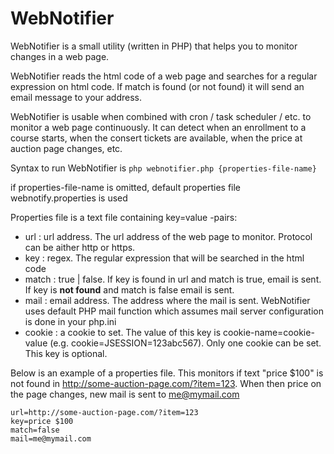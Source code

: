 # WebNotifier
WebNotifier is a small utility (written in PHP) that helps you to monitor changes in a web page.

WebNotifier reads the html code of a web page and searches for a regular expression on html code.
If match is found (or not found) it will send an email message to your address.

WebNotifier is usable when combined with cron / task scheduler / etc. to monitor
a web page continuously. It can detect when an enrollment to a course starts, when the
consert tickets are available, when the price at auction page changes, etc.

Syntax to run WebNotifier is
`php webnotifier.php {properties-file-name}`

if properties-file-name is omitted, default properties file webnotify.properties is used

Properties file is a text file containing key=value -pairs:

* url : url address. The url address of the web page to monitor. Protocol can be aither http or https.
* key : regex. The regular expression that will be searched in the html code
* match : true | false. If key is found in url and match is true, email is sent. If key is __not found__ and match is false email is sent.
* mail : email address. The address where the mail is sent. WebNotifier uses default PHP mail function which assumes mail server configuration is done in your php.ini
* cookie : a cookie to set. The value of this key is cookie-name=cookie-value (e.g. cookie=JSESSION=123abc567). Only one cookie can be set. This key is optional.

Below is an example of a properties file. This monitors if text "price $100" is not found in http://some-auction-page.com/?item=123. When then price on the page changes, new mail is sent to me@mymail.com

```
url=http://some-auction-page.com/?item=123
key=price $100
match=false
mail=me@mymail.com
```
